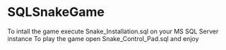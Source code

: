# SQLSnakeGame

To intall the game execute Snake_Installation.sql on your MS SQL Server instance
To play the game open Snake_Control_Pad.sql and enjoy
